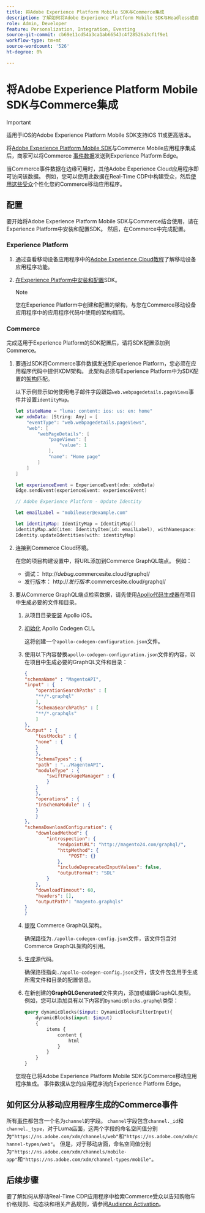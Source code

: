 ```yaml
---
title: 将Adobe Experience Platform Mobile SDK与Commerce集成
description: 了解如何将Adobe Experience Platform Mobile SDK与Headless或自定义Commerce店面结合使用。
role: Admin, Developer
feature: Personalization, Integration, Eventing
source-git-commit: cb69e11cd54a3ca1ab66543c4f28526a3cf1f9e1
workflow-type: tm+mt
source-wordcount: '526'
ht-degree: 0%

---
```


# 将Adobe Experience Platform Mobile SDK与Commerce集成

>[!IMPORTANT]
>
>适用于iOS的Adobe Experience Platform Mobile SDK支持iOS 11或更高版本。

将[Adobe Experience Platform Mobile SDK](https://developer.adobe.com/client-sdks/home/)与Commerce Mobile应用程序集成后，商家可以将Commerce [事件数据](events.md)发送到Experience Platform Edge。

当Commerce事件数据在边缘可用时，其他Adobe Experience Cloud应用程序即可访问该数据。 例如，您可以使用此数据在Real-Time CDP中构建受众，然后[使用这些受众](https://experienceleague.adobe.com/docs/commerce-admin/customers/audience-activation.html?lang=zh-Hans)个性化您的Commerce移动应用程序。

## 配置

要开始将Adobe Experience Platform Mobile SDK与Commerce结合使用，请在Experience Platform中安装和配置SDK。 然后，在Commerce中完成配置。

### Experience Platform

1. 通过查看移动设备应用程序中的[Adobe Experience Cloud教程](https://experienceleague.adobe.com/docs/platform-learn/implement-mobile-sdk/overview.html?lang=zh-Hans)了解移动设备应用程序功能。

1. [在Experience Platform中安装和配置](https://developer.adobe.com/client-sdks/documentation/getting-started/)SDK。

   >[!NOTE]
   >
   >您在Experience Platform中创建和配置的架构，与您在Commerce移动设备应用程序中的应用程序代码中使用的架构相同。

### Commerce

完成适用于Experience Platform的SDK配置后，请将SDK配置添加到Commerce。

1. 要通过SDK将Commerce事件数据发送到Experience Platform，您必须在应用程序代码中提供XDM架构。 此架构必须与Experience Platform中为SDK配置的[架构](https://developer.adobe.com/client-sdks/home/getting-started/set-up-schemas-and-datasets/)匹配。

   以下示例显示如何使用电子邮件字段跟踪`web.webpagedetails.pageViews`事件并设置`identityMap`。

   ```swift
   let stateName = "luma: content: ios: us: en: home"
   var xdmData: [String: Any] = [
       "eventType": "web.webpagedetails.pageViews",
       "web": [
           "webPageDetails": [
               "pageViews": [
                   "value": 1
               ],
               "name": "Home page"
           ]
       ]
   ]
   
   let experienceEvent = ExperienceEvent(xdm: xdmData)
   Edge.sendEvent(experienceEvent: experienceEvent)
   
   // Adobe Experience Platform - Update Identity
   
   let emailLabel = "mobileuser@example.com"
   
   let identityMap: IdentityMap = IdentityMap()
   identityMap.add(item: IdentityItem(id: emailLabel), withNamespace: "Email")
   Identity.updateIdentities(with: identityMap)
   ```

1. 连接到Commerce Cloud环境。

   在您的项目构建设置中，将URL添加到Commerce GraphQL端点。 例如：

   - 调试： http://_debug_.commercesite.cloud/graphql/
   - 发行版本： http://_发行版本_.commercesite.cloud/graphql/

1. 要从Commerce GraphQL端点检索数据，请先使用[Apollo代码生成器](https://www.apollographql.com/docs/ios/)在项目中生成必要的文件和目录。

   1. 从项目目录[安装](https://www.apollographql.com/docs/ios/get-started#1-install-the-apollo-frameworks) Apollo iOS。

   1. [初始化](https://www.apollographql.com/docs/ios/code-generation/codegen-cli/#initialize) Apollo Codegen CLI。

      这将创建一个`apollo-codegen-configuration.json`文件。

   1. 使用以下内容替换`apollo-codegen-configuration.json`文件的内容，以在项目中生成必要的GraphQL文件和目录：

      ```json
      {
      "schemaName" : "MagentoAPI",
      "input" : {
          "operationSearchPaths" : [
          "**/*.graphql"
          ],
          "schemaSearchPaths" : [
          "**/*.graphqls"
          ]
      },
      "output" : {
          "testMocks" : {
          "none" : {
          }
          },
          "schemaTypes" : {
          "path" : "../MagentoAPI",
          "moduleType" : {
              "swiftPackageManager" : {
              }
          }
          },
          "operations" : {
          "inSchemaModule" : {
          }
          }
      },
      "schemaDownloadConfiguration": {
          "downloadMethod": {
              "introspection": {
                  "endpointURL": "http://magento24.com/graphql/",
                  "httpMethod": {
                      "POST": {}
                  },
                  "includeDeprecatedInputValues": false,
                  "outputFormat": "SDL"
              }
          },
          "downloadTimeout": 60,
          "headers": [],
          "outputPath": "magento.graphqls"
      }
      }
      ```

   1. [提取](https://www.apollographql.com/docs/ios/code-generation/codegen-cli/#fetch-schema) Commerce GraphQL架构。

      确保路径为`./apollo-codegen-config.json`文件，该文件包含对Commerce GraphQL架构的引用。

   1. [生成](https://www.apollographql.com/docs/ios/code-generation/codegen-cli/#generate)源代码。

      确保路径指向`./apollo-codegen-config.json`文件，该文件包含用于生成所需文件和目录的配置信息。

   1. 在新创建的&#x200B;**GraphQLGenerated**&#x200B;文件夹内，添加或编辑GraphQL类型。 例如，您可以添加具有以下内容的`DynamicBlocks.graphql`类型：

      ```graphql
      query dynamicBlocks($input: DynamicBlocksFilterInput){
          dynamicBlocks(input: $input)
          {
              items {
                  content {
                      html
                  }
              }
          }
      }
      ```

   您现在已将Adobe Experience Platform Mobile SDK与Commerce移动应用程序集成。 事件数据从您的应用程序流向Experience Platform Edge。

## 如何区分从移动应用程序生成的Commerce事件

所有[事件](events.md)都包含一个名为`channel`的字段。 `channel`字段包含`channel._id`和`channel._type`，对于Luma店面，这两个字段的命名空间值分别为`"https://ns.adobe.com/xdm/channels/web"`和`"https://ns.adobe.com/xdm/channel-types/web"`。 但是，对于移动店面，命名空间值分别为`"https://ns.adobe.com/xdm/channels/mobile-app"`和`"https://ns.adobe.com/xdm/channel-types/mobile"`。

## 后续步骤

要了解如何从移动Real-Time CDP应用程序中检索Commerce受众以告知购物车价格规则、动态块和相关产品规则，请参阅[Audience Activation](https://experienceleague.adobe.com/docs/commerce-admin/customers/audience-activation.html?lang=zh-Hans#retrieve-audiences-using-the-adobe-experience-platform-mobile-sdk)。
